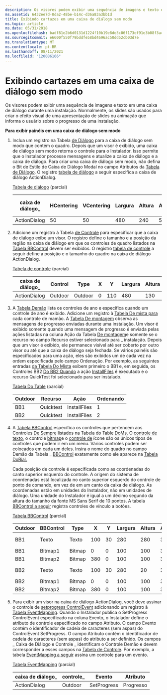```yaml
---
description: Os visores podem exibir uma sequência de imagens e texto em uma caixa de diálogo durante uma instalação. Normalmente, os slides são usados para criar o efeito visual de uma apresentação de slides ou animação que informa o usuário sobre o progresso de uma instalação.
ms.assetid: 6432ee7d-0da2-48be-b14c-d36a83a3bb1d
title: Exibindo cartazes em uma caixa de diálogo sem modo
ms.topic: article
ms.date: 05/31/2018
ms.openlocfilehash: badf81e2b6d0131d1224f10b19e8de3c06f173ef91e3b08f3a45f31aef52be11
ms.sourcegitcommit: e6600f550f79bddfe58bd4696ac50dd52cb03d7e
ms.translationtype: MT
ms.contentlocale: pt-BR
ms.lasthandoff: 08/11/2021
ms.locfileid: "120086166"
---
```

# <a name="displaying-billboards-on-a-modeless-dialog"></a>Exibindo cartazes em uma caixa de diálogo sem modo

Os visores podem exibir uma sequência de imagens e texto em uma caixa de diálogo durante uma instalação. Normalmente, os slides são usados para criar o efeito visual de uma apresentação de slides ou animação que informa o usuário sobre o progresso de uma instalação.

**Para exibir painéis em uma caixa de diálogo sem modo**

1.  Inclua um registro na Tabela [de Diálogo](dialog-table.md) para a caixa de diálogo sem modo que contém o quadro. Depois que um visor é exibido, uma caixa de diálogo sem modo retorna o controle para o Instalador. Isso permite que o Instalador processe mensagens e atualize a caixa de diálogo e a caixa de diálogo. Para criar uma caixa de diálogo sem modo, não defina o Bit de Estilo de Caixa de Diálogo Modal no campo Atributos da [Tabela de Diálogo](dialog-table.md). O registro [tabela de diálogo](dialog-table.md) a seguir especifica a caixa de diálogo ActionDialog.

    [Tabela de diálogo](dialog-table.md) (parcial)

    | caixa de diálogo\_     | HCentering | VCentering | Largura | Altura | Atributos | Título  | Control \_ First | Padrão de \_ controle | Cancelar \_ controle |
    |--------------|------------|------------|-------|--------|------------|--------|----------------|------------------|-----------------|
    | ActionDialog | 50         | 50         | 480   | 240    | 5          | Ação | Cancelar         | Cancelar           | Cancelar          |

    

     

2.  Adicione um registro à Tabela [de Controle](control-table.md) para especificar que a caixa de diálogo exibe um visor. O registro define o tamanho e a posição da região na caixa de diálogo em que os controles de quadro listados na [Tabela BBControl](bbcontrol-table.md) devem ser exibidos. O registro [tabela de controle](control-table.md) a seguir define a posição e o tamanho do quadro na caixa de diálogo ActionDialog.

    [Tabela de controle](control-table.md) (parcial)

    | caixa de diálogo\_     | Control   | Type      | X   | Y   | Largura | Altura | Atributos |
    |--------------|-----------|-----------|-----|-----|-------|--------|------------|
    | ActionDialog | Outdoor | Outdoor | 0   | 110 | 480   | 130    | 1          |

    

     

3.  A [Tabela Demão](billboard-table.md) lista os controles de ano e especifica quando um controle de ano é exibido. Adicione um registro à [Tabela De mista para](billboard-table.md) cada controle de mamão. A [Tabela De montagem](billboard-table.md) observa as mensagens de progresso enviadas durante uma instalação. Um visor é exibido somente quando uma mensagem de progresso é enviada pelas ações listadas na coluna Ação da Tabela [De montagem](billboard-table.md)e somente se o recurso no campo Recurso estiver selecionado para \_ instalação. Depois que um visor é exibido, ele permanece visível até ser coberto por outro visor ou até que a caixa de diálogo seja fechada. Se vários painéis são especificados para uma ação, eles são exibidos um de cada vez na ordem especificada pelo campo Ordenação. Por exemplo, as seguintes entradas [da Tabela Do Mista](billboard-table.md) exibem primeiro o BB1 e, em seguida, os Controles BB2 [Do BB2 Quando](billboard-control.md) a ação [InstallFiles](installfiles-action.md) é executado e o recurso QuickTest foi selecionado para ser instalado.

    [Tabela Do Table](billboard-table.md) (parcial)

    | Outdoor | Recurso   | Ação       | Ordenando |
    |-----------|-----------|--------------|----------|
    | BB1       | Quicktest | InstallFiles | 1        |
    | BB2       | Quicktest | InstallFiles | 2        |

    

     

4.  A [Tabela BBControl](bbcontrol-table.md) especifica os controles que pertencem aos Controles [De Sempre](billboard-control.md) listados na Tabela do Table [DoMs.](billboard-table.md) O [controle de texto](text-control.md), o controle [bitmap](bitmap-control.md)e o [controle de](icon-control.md) ícone são os únicos tipos de controles que podem ir em um menu. Vários controles podem ser colocados em cada um deles. Insira o nome do quadro no campo Demão da Tabela \_ [BBControl](bbcontrol-table.md) exatamente como ele aparece na [Tabela DoRial.](billboard-table.md)

    Cada posição de controle é especificada como as coordenadas do canto superior esquerdo do controle. A origem do sistema de coordenadas está localizada no canto superior esquerdo do controle de ponto de comando, em vez de em um canto da caixa de diálogo. As coordenadas estão em unidades do Instalador, não em unidades de diálogo. Uma unidade do Instalador é igual a um décimo segundo da altura do tamanho da fonte MS Sans Serif de 10 pontos. A tabela [BBControl a seguir](bbcontrol-table.md) registra controles de vínculo a botões.

    [Tabela BBControl](bbcontrol-table.md) (parcial)

    | Outdoor | BBControl | Type   | X   | Y   | Largura | Altura | Atributos | Texto             |
    |-----------|-----------|--------|-----|-----|-------|--------|------------|------------------|
    | BB1       | Texto      | Texto   | 100 | 30  | 280   | 280    | 3          | Primeiro mamão  |
    | BB1       | Bitmap1   | Bitmap | 0   | 0   | 100   | 100    | 3          | Software         |
    | BB1       | Bitmap2   | Bitmap | 380 | 0   | 100   | 100    | 3          | Música            |
    | BB2       | Texto      | Texto   | 100 | 30  | 280   | 20     | 3          | Segundo mamão |
    | BB2       | Bitmap1   | Bitmap | 0   | 0   | 100   | 100    | 3          | Música            |
    | BB2       | Bitmap2   | Bitmap | 380 | 0   | 100   | 100    | 3          | Software         |

    

     

5.  Para exibir um visor na caixa de diálogo ActionDialog, você deve assinar o controle de [setprogress ControlEvent](setprogress-controlevent.md) adicionando um registro à [Tabela EventMapping](eventmapping-table.md). Quando o Instalador publica o SetProgress ControlEvent especificado na coluna Evento, o Instalador define o atributo de controle especificado no campo Atributo. O campo Evento contém o identificador de cadeia de caracteres (sem aspas) do ControlEvent SetProgress. O campo Atributo contém o identificador de cadeia de caracteres (sem aspas) do atributo a ser definido. Os campos \_ Caixa de Diálogo e Controle \_ identificam o Controle Demão e devem corresponder a esses campos na [Tabela de Controle](control-table.md). Por exemplo, a tabela [EventMapping a seguir](eventmapping-table.md) assina um controle para um evento.

    [Tabela EventMapping](eventmapping-table.md) (parcial)

    | caixa de diálogo\_     | controle\_ | Evento       | Atributo |
    |--------------|-----------|-------------|-----------|
    | ActionDialog | Outdoor | SetProgress | Progresso  |

    

     

 

 



